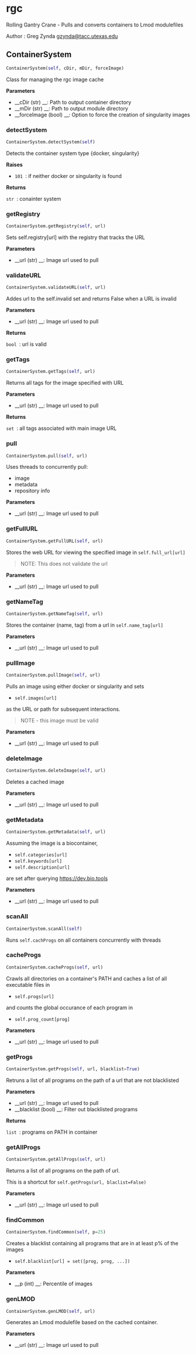 # rgc

Rolling Gantry Crane - Pulls and converts containers to Lmod modulefiles

Author : Greg Zynda <gzynda@tacc.utexas.edu>

## ContainerSystem
```python
ContainerSystem(self, cDir, mDir, forceImage)
```

Class for managing the rgc image cache

__Parameters__

- __cDir (str) __: Path to output container directory
- __mDir (str) __: Path to output module directory
- __forceImage (bool) __: Option to force the creation of singularity images

### detectSystem
```python
ContainerSystem.detectSystem(self)
```

Detects the container system type {docker, singularity}

__Raises__

- `101 `: if neither docker or singularity is found

__Returns__

`str `: conainter system

### getRegistry
```python
ContainerSystem.getRegistry(self, url)
```

Sets self.registry[url] with the registry that tracks the URL

__Parameters__

- __url (str) __: Image url used to pull

### validateURL
```python
ContainerSystem.validateURL(self, url)
```

Addes url to the self.invalid set and returns False when a URL is invalid

__Parameters__

- __url (str) __: Image url used to pull

__Returns__

`bool `: 	url is valid

### getTags
```python
ContainerSystem.getTags(self, url)
```

Returns all tags for the image specified with URL

__Parameters__

- __url (str) __: Image url used to pull

__Returns__

`set `: all tags associated with main image URL

### pull
```python
ContainerSystem.pull(self, url)
```

Uses threads to concurrently pull:

 - image
 - metadata
 - repository info

__Parameters__

- __url (str) __: Image url used to pull

### getFullURL
```python
ContainerSystem.getFullURL(self, url)
```

Stores the web URL for viewing the specified image in `self.full_url[url]`

> NOTE: This does not validate the url

__Parameters__

- __url (str) __: Image url used to pull

### getNameTag
```python
ContainerSystem.getNameTag(self, url)
```

Stores the container (name, tag) from a url in `self.name_tag[url]`

__Parameters__

- __url (str) __: Image url used to pull

### pullImage
```python
ContainerSystem.pullImage(self, url)
```

Pulls an image using either docker or singularity and
sets

 - `self.images[url]`

as the URL or path for subsequent interactions.

> NOTE - this image must be valid

__Parameters__

- __url (str) __: Image url used to pull

### deleteImage
```python
ContainerSystem.deleteImage(self, url)
```

Deletes a cached image

__Parameters__

- __url (str) __: Image url used to pull

### getMetadata
```python
ContainerSystem.getMetadata(self, url)
```

Assuming the image is a biocontainer,

 - `self.categories[url]`
 - `self.keywords[url]`
 - `self.description[url]`

are set after querying https://dev.bio.tools

__Parameters__

- __url (str) __: Image url used to pull

### scanAll
```python
ContainerSystem.scanAll(self)
```

Runs `self.cachProgs` on all containers concurrently with threads

### cacheProgs
```python
ContainerSystem.cacheProgs(self, url)
```

Crawls all directories on a container's PATH and caches a list of all executable files in

 - `self.progs[url]`

and counts the global occurance of each program in

 - `self.prog_count[prog]`

__Parameters__

- __url (str) __: Image url used to pull

### getProgs
```python
ContainerSystem.getProgs(self, url, blacklist=True)
```

Retruns a list of all programs on the path of a url that are not blacklisted

__Parameters__

- __url (str) __: Image url used to pull
- __blacklist (bool) __: Filter out blacklisted programs

__Returns__

`list `: programs on PATH in container

### getAllProgs
```python
ContainerSystem.getAllProgs(self, url)
```

Returns a list of all programs on the path of url.

This is a shortcut for `self.getProgs(url, blaclist=False)`

__Parameters__

- __url (str) __: Image url used to pull

### findCommon
```python
ContainerSystem.findCommon(self, p=25)
```

Creates a blacklist containing all programs that are in at least p% of the images

 - `self.blacklist[url] = set([prog, prog, ...])`

__Parameters__

- __p (int) __: Percentile of images

### genLMOD
```python
ContainerSystem.genLMOD(self, url)
```

Generates an Lmod modulefile based on the cached container.

__Parameters__

- __url (str) __: Image url used to pull

